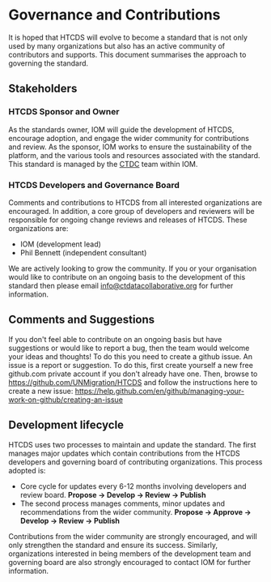 # Governance and Contributions

It is hoped that HTCDS will evolve to become a standard that is not only used by many organizations but also has an active community of contributors and supports. This document summarises the approach to governing the standard.

## Stakeholders

### HTCDS Sponsor and Owner
As the standards owner, IOM will guide the development of HTCDS, encourage adoption, and engage the wider community for contributions and review. As the sponsor, IOM works to ensure the sustainability of the platform, and the various tools and resources associated with the standard. This standard is managed by the [CTDC](https://www.ctdatacollaborative.org/) team within IOM.

### HTCDS Developers and Governance Board
Comments and contributions to HTCDS from all interested organizations are encouraged. In addition, a core group of developers and reviewers will be responsible for ongoing change reviews and releases of HTCDS. These organizations are:

- IOM (development lead)
- Phil Bennett (independent consultant)

We are actively looking to grow the community. If you or your organisation would like to contribute on an ongoing basis to the development of this standard then please email [info@ctdatacollaborative.org](mailto:info@ctdatacollaborative.org) for further information.

## Comments and Suggestions

If you don't feel able to contribute on an ongoing basis but have suggestions or would like to report a bug, then the team would welcome your ideas and thoughts! To do this you need to create a github issue. An issue is a report or suggestion. To do this, first create yourself a new free github.com private account if you don't already have one. Then, browse to https://github.com/UNMigration/HTCDS and follow the instructions here to create a new issue: https://help.github.com/en/github/managing-your-work-on-github/creating-an-issue

## Development lifecycle

HTCDS uses two processes to maintain and update the standard. The first manages major updates which contain contributions from the HTCDS developers and governing board of contributing organizations. This process adopted is:

- Core cycle for updates every 6-12 months involving developers and review board.  **Propose → Develop → Review → Publish**
- The second process manages comments, minor updates and recommendations from the wider community. **Propose → Approve → Develop → Review → Publish**

Contributions from the wider community are strongly encouraged, and will only strengthen the standard and ensure its success. Similarly, organizations interested in being members of the development team and governing board are also strongly encouraged to contact IOM for further information.
